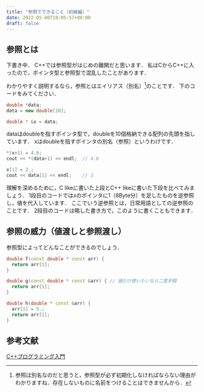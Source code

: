 ```yaml
---
title: "参照でできること（初級編）"
date: 2022-05-06T19:05:57+09:00
draft: false
---
```


## 参照とは

下書き中．
C++では参照型がはじめの難関だと思います．
私はCからC++に入ったので，ポインタ型と参照型で混乱したことがあります．

わかりやすく説明するなら，参照とはエイリアス（別名）[^1]のことです．
下のコードをみてください．

```cpp
double *data;
data = new double[10];

double * &x = data;
```

dataはdoubleを指すポインタ型で，doubleを10個格納できる配列の先頭を指しています．
xはdoubleを指すポインタの別名（参照）というわけです．

```cpp
*(x+1) = 4.6;
cout << *(data+1) << endl;  // 4.6

x[1] = 2.;
cout << data[1] << endl;    // 2
```

理解を深めるために，C likeに書いた上段とC++ likeに書いた下段を比べてみましょう．
1段目のコードではxのポインタに1（8Byte分）を足したものを逆参照し，値を代入しています．
ここでいう逆参照とは，日常用語としての逆参照のことです．
2段目のコードは略した書き方で，このように書くこともできます．

## 参照の威力（値渡しと参照渡し）

参照型によってどんなことができるのでしょう．

```cpp
double f(const double * const arr) { 
  return arr[1];
}

double g(const double * const &arr) { // 値だけ使いたいなら二度手間
  return arr[1];
}

double h(double * const &arr) { 
  arr[1] = 5.;  
  return arr[1];
}
```

[^1]:参照は別名なのだと思うと，参照型が必ず初期化しなければならない理由がわかりますね．存在しないものに名前をつけることはできませんから．

## 参考文献

[C++プログラミング入門](https://www.amazon.co.jp/C-%E3%83%97%E3%83%AD%E3%82%B0%E3%83%A9%E3%83%9F%E3%83%B3%E3%82%B0%E5%85%A5%E9%96%80-%E3%82%B0%E3%83%AC%E3%82%B4%E3%83%AA%E3%83%BC-%E3%82%B5%E3%83%86%E3%82%A3%E3%82%A2/dp/4873110637)
